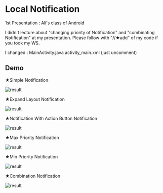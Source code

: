 # Local Notification
1st Presentation : Ali's class of Android

I didn't lecture about "changing priority of Notification" and "combinating Notification" at my presentation. Please follow with "//★add" of my code if you took my WS.

I changed :
MainActivity.java
activity_main.xml (just uncomment)


## Demo

★Simple Notification

![result](https://github.com/MAIMAI728/Alipractice_LocalNotification/blob/master/images/simpleNotification.gif)


★Expand Layout Notification

![result](https://github.com/MAIMAI728/Alipractice_LocalNotification/blob/master/images/ExpandLayoutNotification.gif)


★Notification With Action Button Notification

![result](https://github.com/MAIMAI728/Alipractice_LocalNotification/blob/master/images/actionNotification.gif)


★Max Priority Notification

![result](https://github.com/MAIMAI728/Alipractice_LocalNotification/blob/master/images/MaxPriority.gif)


★Min Priority Notification

![result](https://github.com/MAIMAI728/Alipractice_LocalNotification/blob/master/images/MinPriority.gif)


★Combination Notification

![result](https://github.com/MAIMAI728/Alipractice_LocalNotification/blob/master/images/combinationNotification.gif)
